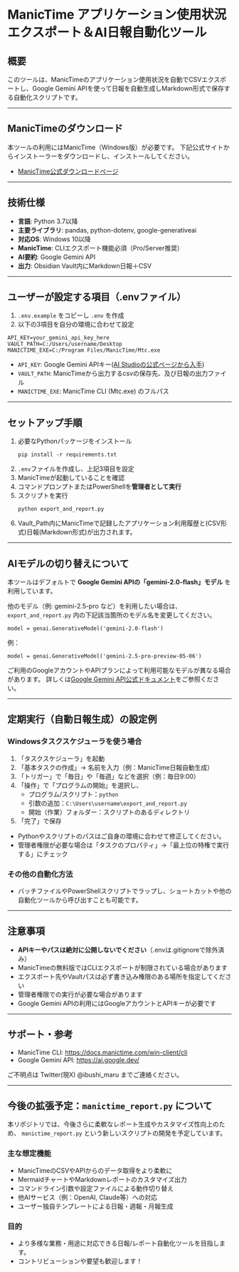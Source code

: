 # ManicTime アプリケーション使用状況エクスポート＆AI日報自動化ツール

## 概要
このツールは、ManicTimeのアプリケーション使用状況を自動でCSVエクスポートし、Google Gemini APIを使って日報を自動生成しMarkdown形式で保存する自動化スクリプトです。

---

## ManicTimeのダウンロード

本ツールの利用にはManicTime（Windows版）が必要です。
下記公式サイトからインストーラーをダウンロードし、インストールしてください。

- [ManicTime公式ダウンロードページ](https://www.manictime.com/download)
---

## 技術仕様
- **言語**: Python 3.7以降
- **主要ライブラリ**: pandas, python-dotenv, google-generativeai
- **対応OS**: Windows 10以降
- **ManicTime**: CLIエクスポート機能必須（Pro/Server推奨）
- **AI要約**: Google Gemini API
- **出力**: Obsidian Vault内にMarkdown日報＋CSV

---

## ユーザーが設定する項目（.envファイル）
1. `.env.example` をコピーし `.env` を作成
2. 以下の3項目を自分の環境に合わせて設定

```
API_KEY=your_gemini_api_key_here
VAULT_PATH=C:/Users/username/Desktop
MANICTIME_EXE=C:/Program Files/ManicTime/Mtc.exe
```
- `API_KEY`: Google Gemini APIキー([AI Studioの公式ページから入手](https://aistudio.google.com/app/apikey))
- `VAULT_PATH`: ManicTimeから出力するcsvの保存先、及び日報の出力ファイル
- `MANICTIME_EXE`: ManicTime CLI (Mtc.exe) のフルパス

---

## セットアップ手順
1. 必要なPythonパッケージをインストール
   ```
   pip install -r requirements.txt
   ```
2. `.env`ファイルを作成し、上記3項目を設定
3. ManicTimeが起動していることを確認
4. コマンドプロンプトまたはPowerShellを**管理者として実行**
5. スクリプトを実行
   ```
   python export_and_report.py
   ```
6. Vault_Path内にManicTimeで記録したアプリケーション利用履歴と(CSV形式)日報(Markdown形式)が出力されます。

---

## AIモデルの切り替えについて

本ツールはデフォルトで **Google Gemini APIの「gemini-2.0-flash」モデル** を利用しています。

他のモデル（例: gemini-2.5-pro など）を利用したい場合は、
`export_and_report.py` 内の下記該当箇所のモデル名を変更してください。

```
model = genai.GenerativeModel('gemini-2.0-flash')
```

例：
```
model = genai.GenerativeModel('gemini-2.5-pro-preview-05-06')
```

ご利用のGoogleアカウントやAPIプランによって利用可能なモデルが異なる場合があります。
詳しくは[Google Gemini API公式ドキュメント](https://ai.google.dev/)をご参照ください。

---

## 定期実行（自動日報生成）の設定例

### Windowsタスクスケジューラを使う場合
1. 「タスクスケジューラ」を起動
2. 「基本タスクの作成」→ 名前を入力（例：ManicTime日報自動生成）
3. 「トリガー」で「毎日」や「毎週」などを選択（例：毎日9:00）
4. 「操作」で「プログラムの開始」を選択し、
   - プログラム/スクリプト：`python`
   - 引数の追加：`C:\Users\username\export_and_report.py`
   - 開始（作業）フォルダー：スクリプトのあるディレクトリ
5. 「完了」で保存

- Pythonやスクリプトのパスはご自身の環境に合わせて修正してください。
- 管理者権限が必要な場合は「タスクのプロパティ」→「最上位の特権で実行する」にチェック

### その他の自動化方法
- バッチファイルやPowerShellスクリプトでラップし、ショートカットや他の自動化ツールから呼び出すことも可能です。 
---

## 注意事項
- **APIキーやパスは絶対に公開しないでください**（.envは.gitignoreで除外済み）
- ManicTimeの無料版ではCLIエクスポートが制限されている場合があります
- エクスポート先やVaultパスは必ず書き込み権限のある場所を指定してください
- 管理者権限での実行が必要な場合があります
- Google Gemini APIの利用にはGoogleアカウントとAPIキーが必要です

---

## サポート・参考
- ManicTime CLI: https://docs.manictime.com/win-client/cli
- Google Gemini API: https://ai.google.dev/

ご不明点は Twitter(現X) @ibushi_maru までご連絡ください。

---

## 今後の拡張予定：`manictime_report.py` について

本リポジトリでは、今後さらに柔軟なレポート生成やカスタマイズ性向上のため、
`manictime_report.py` という新しいスクリプトの開発を予定しています。

### 主な想定機能
- ManicTimeのCSVやAPIからのデータ取得をより柔軟に
- MermaidチャートやMarkdownレポートのカスタマイズ出力
- コマンドライン引数や設定ファイルによる動作切り替え
- 他AIサービス（例：OpenAI, Claude等）への対応
- ユーザー独自テンプレートによる日報・週報・月報生成

### 目的
- より多様な業務・用途に対応できる日報/レポート自動化ツールを目指します。
- コントリビューションや要望も歓迎します！

